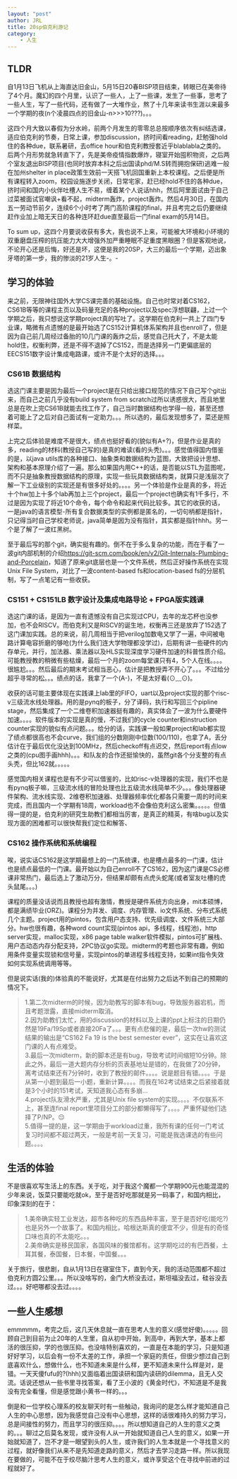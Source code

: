 ```yaml
---
layout: "post"
author: JRL
title: 20sp伯克利游记
category:
    - 人生 
---
```


## TLDR

自1月13日飞机从上海直达旧金山，5月15日20春BISP项目结束，转眼已在美帝待了4个月。魔幻的四个月里，认识了一些人，上了一些课，发生了一些事，思考了一些人生，写了一些代码，还有做了一大堆作业，熬了十几年来读书生涯以来最多一个学期的夜(n个凌晨四点的旧金山-n>>>10???)。。。

这四个月大致以春假为分水岭，前两个月发生的零零总总按顺序依次有纠结选课，适应伯克利的节奏，日常上课，参加discussion，挤时间看reading，赶勉强hold住的各种due，联系暑研，去office hour和伯克利教授套近乎blablabla之类的。后两个月形势就急转直下了，先是美帝疫情指数爆炸，寝室开始囤积物资，之后两个室友退出BISP项目(也同时放弃本科之后出国读phd/M.S转而拥抱保研)逃难一般在加州shelter in place政策生效前一天搭飞机回国重新上本校课程。之后便是所有课程转入zoom，校园设施逐步关闭，日常宅家，赶已经hold不住的各种due，挤时间和国内小伙伴吐槽人生不易，缠着某个人说话hhh，然后阿里面试由于自己过菜被面试官嘲讽+看不起，midterm轰炸，project轰炸。然后4月30日，在国内五一劳动节前夕，连续6个小时考了两门高阶课程的final，并且考完之后仍要继续赶作业加上暗无天日的各种连环赶due直至最后一门final exam的5月14日。

To sum up，这四个月要说收获有多大，我也说不上来，可能被大环境和小环境的双重磨盘压榨的抗压能力大大增强外加严重睡眠不足重度黑眼圈？但是客观地说，不论开心还是后悔，好还是坏，这便是我的20SP，大三的最后一个学期，迈出象牙塔的第一步，我的惨淡的21岁人生-。-

## 学习的体验

来之前，无限神往国外大学CS课完善的基础设施。自己也时常对着CS162，CS61B等等的课程主页以及码量充足的各种project以及spec浮想联翩，上过一个学期之后，我只想说这学期project真的写吐了。这学期在伯克利一共上了四门专业课，略微有点遗憾的是最开始选了CS152计算机体系架构并且也enroll了，但是因为自己前几周经过备胎的10几门课的轰炸之后，感觉自己托大了，不是太能hold住，权衡利弊，还是不得不退掉了CS152，而是选择另一门更偏底层的EECS151数字设计集成电路课，或许不是个太好的选择。。。

### CS61B 数据结构

选这门课主要是因为最后一个project是在只给出接口规范的情况下自己写个git出来，而自己之前几乎没有build system from scratch过所以诱惑很大，而且地里总是在吹上完CS61B就能去找工作了，自己当时数据结构也学得一般，甚至还想着可能上了之后对自己面试有一定助力。。。所以选的，最后发现想多了，菜还是照样菜。

上完之后体验是难度不是很大，绩点也挺好看的(貌似有A+?)，但是作业是真的多，reading的材料(教授自己写的)是真的难读(看的头秃)。。。感觉值得国内借鉴的是，以java utils库的各种接口、抽象类和数据结构为蓝图，大致把设计思想、架构和基本原理介绍了一遍。那么如果国内用C++的话，是否能以STL为蓝图呢，而不只是抽象教授数据结构的原理，实现一些玩具数据结构类，就算只是浅层次了解一下工业级别的实现还是有很多好处的。。。。另一个体验是作业是真的多，将近十个hw加上十多个lab再加上三个project，最后一个project也确实有1千多行，不过是因为实现了将近10个命令，每个命令和起来代码比较多。其它的收获的话，一是java的语言模型-所有复合数据类型的实例都是匿名的，一切句柄都是指针，只记得当时自己学校老师说，java简单是因为没有指针，其实都是指针hhh。另一个是了解了一波红黑树。

至于最后写的那个git，确实挺有趣的。倒不在于多么复杂的功能，而在于看了一波git内部机制的介绍<https://git-scm.com/book/en/v2/Git-Internals-Plumbing-and-Porcelain>，知道了原来git底层也是一个文件系统，然后正好操作系统在实现Unix File System，对比了一波content-based fs和location-based fs的分层机制，写了一点笔记有一些收获。

### CS151 + CS151LB 数字设计及集成电路导论 + FPGA版实践课

选这门课的话，是因为一直有遗憾没有自己实现过CPU，去年的龙芯杯也没参加，也不会RISCV。而伯克利又是RISCV的诞生地，权衡再三还是放弃了152选了这门课加实践。总的来说，前几周相当于把verilog加数电又学了一遍，中间被电路计算电容折磨的够呛(为什么我们连大学物理都没学过)，后期有讲一些硬件的内存单元，并行，加法器、乘法器以及HLS实现深度学习硬件加速的科普性质介绍。可能教授教的稍微有些枯燥，最后一个月的zoom每堂课只有4，5个人在线。。。。很尴尬。。。然后最后的期末考试相当恶心，估计是把教授弄不开心了。。。不过给分超乎寻常的松。。。绩点的话，我拿了一个(A-)，不是太好看(⊙﹏⊙)。

收获的话可能主要体现在实践课上lab里的FIFO，uart以及project实现的那个risc-v三级流水线处理器。用的是pynq的板子，分了译码，执行和写回三个pipline stage，然后集成了一个二维卷积加速器挺有趣的，真实体会了一波为什么要硬件加速。。。。软件版本的实现是真的慢，不过我们的cycle counter和instruction counter实现的貌似有点问题。。。给分的话，实践课一般如果project和lab都实现了绩点都很高也不会curve，我们组的分数刚刚中位数(100/110)，也拿了A，丢分估计在于最后优化没达到100MHz，然后checkoff有点迟交，然后report有点low之类的(cpu图手画hhh)。。。和队友的合作还挺愉快的，虽然git各个分支整的有点头秃，但比162就。。。。。

感觉国内相关课程也是有不少可以借鉴的，比如risc-v处理器的实现，我们不也是有pynq板子嘛，三级流水线的冒险处理也比五级流水线简单不少。。。像处理器硬件架构、流水线实现、2维卷积加速器、处理器频率优化都各只需要一周的时间来完成，而且国内一个学期有18周，workload也不会像伯克利这么密集。。。。。但值得一提的是，伯克利的研究生助教们都相当厉害，是真正的精英，有啥bug以及实现方面的困难都可以很快帮我们定位和解答、

### CS162 操作系统和系统编程

唉，说实话CS162是这学期最想上的一门系统课，也是槽点最多的一门课，估计也是绩点最低的一门课。最开始以为自己enroll不了CS162，因为这门课是CS必修课非常热门，最后选上了激动万分，但结果却颇有点虎头蛇尾(或者室友吐槽的虎头鼠尾。。。)

课程的质量没话说而且教授也超有激情，教授是硬件系统方向出身，mit本硕博，都是满绩毕业(ORZ)。课程分为并发、调度、内存管理、io文件系统、分布式系统几个主题。project用的pintos，包含用户态支持、优先级调度、文件系统三大部分。hw也很有趣，各种word count实现(pintos api，多线程，线程池)，http server实现，malloc实现，x86 page table walker软件模拟，pintos可扩展栈、用户态动态内存分配支持，2PC协议go实现。midterm的考题也非常有趣，例如用条件变量实现锁和信号量，实现pintos的单进程多线程支持，如果int指令失效如何实现系统调用等等。

但是说实话(我的)体验真的不能说好，尤其是在付出努力之后达不到自己的预期的情况下。
> 1.第二次midterm的时候，因为助教写的脚本有bug，导致服务器宕机，而且考题泄露，直接midterm取消。  
> 2.因为助教们太忙，用的discussion的材料以及上课的ppt上标注的日期仍然是19Fa/19Sp或者直接20Fa了。。。更有点悲催的是，最后一次hw的测试结果的输出是“CS162 Fa 19 is the best semester ever”，这实在让喜欢这门课的人有点难受。  
> 3.最后一次midterm，新的脚本还是有bug，导致考试时间缩短10分钟。除此之外，最后一道大题内存分析的页表基地址是错的，在我做了20分钟，离考试结束还有7分钟时，收到了教授的邮件。。。。说是题目有错。。。。于是从第一小题到最后一小题，重新计算。。。。而我在162考试结束之后紧接着就是3个小时的151考试，天知道我心态有多崩...  
> 4.project队友滑水严重，尤其是Unix file system的实现。。。。不仅联系不上，甚至连final report里项目分工的部分都懒得写了。。。。严重怀疑他们选择了P/NP。😔  
> 5.值得一提的是，这一学期由于workload过重，我所有课的任何一门考试复习时间都不超过两天，一般是考前一天复习，可能是我选课选的有些问题。。。。  

## 生活的体验

不是很喜欢写生活上的东西。关于吃，对于我这个魔都一个学期900元也能混混的少年来说，饭菜只要能吃就ok，至于是否好吃那就是另一码事了，和国内相比，印象深刻的在于：
> 1.美帝确实轻工业发达，超市各种吃的东西品种丰富，至于是否好吃(能吃?)也是另外一个故事了。和国内相比，哈根达斯真的便宜不少，但是有的奇怪口味也真的不太能吃。。。  
> 2.美帝确实是移民国家，各国风味的餐馆都有。这学期吃过的有巴西餐，土耳其餐，泰国餐，日本餐，中国餐。。。  

关于旅行，很悲剧，自从1月13日在寝室住下，直到今天，我的活动范围都不超过伯克利方圆2公里。。。所以没啥写的，金门大桥没去过，斯坦福没去过，硅谷没去过。。。好吧哪都没去过。。。。

## 一些人生感想

emmmmm，考完之后，这几天休息就一直在思考人生的意义(感觉好傻)。。。。。回顾自己到目前为止20年的人生里，自从初中开始，到高中，再到大学，基本上都活的很压抑，学的也很压抑。也没啥特别喜欢的，一直是在本能的学习，只是知道好好学习，以后会有一份不太差的工作，承担一个家庭的责任，但很少想过自己到底喜欢什么，想做什么，也不知道未来是什么样，更不知道未来什么样是对，是错。一天天傻fufu的?(hhh)又面临着出国读研和国内读研的dilemma，且无人交流。话说还想从一些书里寻找答案，看了王小波的《黄金时代》，不知道是不是我没有完全看懂，但是感觉跟小黄书一样的。。。

倒是和一位学校心理系的校友聊天时有一些触动，我询问的是怎么样才能知道自己人生的中心思想，因为我感觉自己没有中心思想，这样的话很难持久的努力学习，总是间接性的努力，而且学习的很压抑。。。。所以想知道自己的人生的意义之类的。。。聊过之后莫名发现，或许没有人从一开始就知道自己人生的意义，如果一开始就知道了，岂不才是一眼望到头的人生，或许我们的人生本就是一个寻找意义的过程，就好像我们从来不是先知道走路的意义，然后才去学习走路一样。所以我现在要做的，可能不在于绞尽脑汁思考人生的意义，或许享受这个在寻找中前进的过程就好了。
